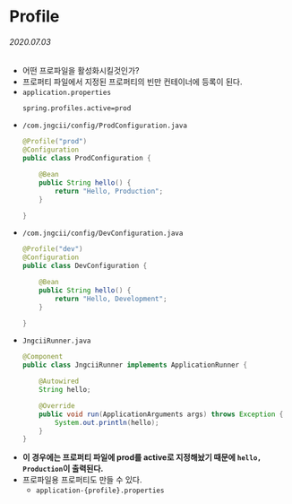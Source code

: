 # Profile

###### 2020.07.03

- 어떤 프로파일을 활성화시킬것인가?
- 프로퍼티 파일에서 지정된 프로퍼티의 빈만 컨테이너에 등록이 된다.
- `application.properties`
    ```properties
    spring.profiles.active=prod
    ```
- `/com.jngcii/config/ProdConfiguration.java`
    ```java
    @Profile("prod")
    @Configuration
    public class ProdConfiguration {

        @Bean
        public String hello() {
            return "Hello, Production";
        }

    }
    ```
- `/com.jngcii/config/DevConfiguration.java`
    ```java
    @Profile("dev")
    @Configuration
    public class DevConfiguration {

        @Bean
        public String hello() {
            return "Hello, Development";
        }

    }
    ```
- `JngciiRunner.java`
    ```java
    @Component
    public class JngciiRunner implements ApplicationRunner {

        @Autowired
        String hello;

        @Override
        public void run(ApplicationArguments args) throws Exception {
            System.out.println(hello);
        }
    }
    ```
- **이 경우에는 프로퍼티 파일에 prod를 active로 지정해놨기 때문에 `hello, Production`이 출력된다.**
- 프로파일용 프로퍼티도 만들 수 있다.
    - `application-{profile}.properties`